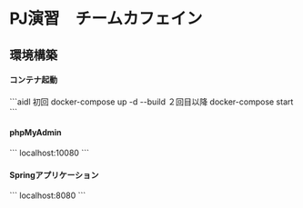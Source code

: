 <h1>PJ演習　チームカフェイン</h1>

<h2>環境構築</h2>

<h4>コンテナ起動</h4>
```aidl
初回
docker-compose up -d --build
２回目以降
docker-compose start 
```
<h4>phpMyAdmin</h4>
```
localhost:10080
```
<h4>Springアプリケーション</h4>
```
localhost:8080
```

